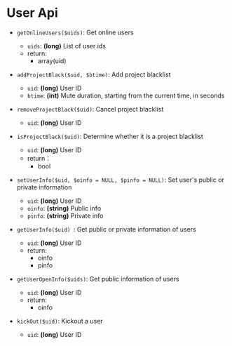 # User Api

* `getOnlineUsers($uids)`: Get online users
    * `uids`: **(long)** List of user ids
    * return:
      * array(uid)   

* `addProjectBlack($uid, $btime)`: Add project blacklist
    * `uid`: **(long)** User ID 
    * `btime`: **(int)** Mute duration, starting from the current time, in seconds    
 
* `removeProjectBlack($uid)`: Cancel project blacklist  
    * `uid`: **(long)** User ID   
      
* `isProjectBlack($uid)`: Determine whether it is a project blacklist
    * `uid`: **(long)** User ID  
    * return：
      * bool        

* `setUserInfo($uid, $oinfo = NULL, $pinfo = NULL)`: Set user's public or private information
    * `uid`: **(long)** User ID        
    * `oinfo`: **(string)** Public info
    * `pinfo`: **(string)** Private info 
 
* `getUserInfo($uid) `: Get public or private information of users
    * `uid`: **(long)** User ID   
    * return:
      * oinfo
      * pinfo 
 
* `getUserOpenInfo($uids)`: Get public information of users
    * `uid`: **(long)** User ID   
    * return:
      * oinfo   
      
* `kickOut($uid)`: Kickout a user
    * `uid`: **(long)** User ID
